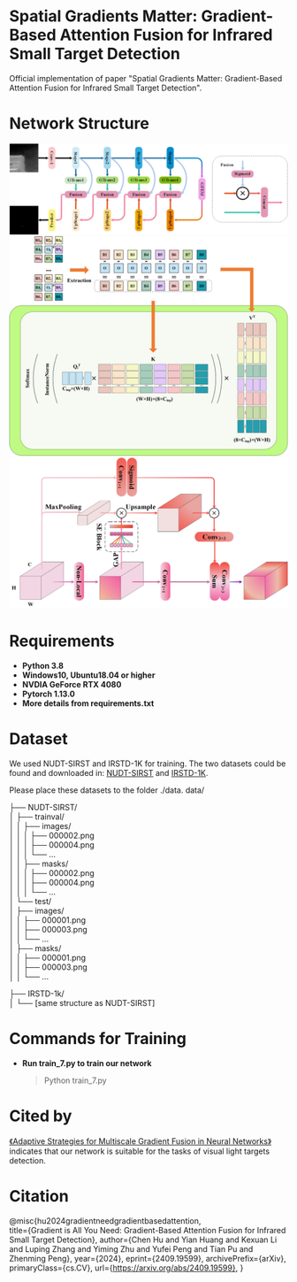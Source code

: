 # Spatial Gradients Matter: Gradient-Based Attention Fusion for Infrared Small Target Detection

 Official implementation of paper "Spatial Gradients Matter: Gradient-Based Attention Fusion for Infrared Small Target Detection".

# Network Structure

![Backbone](backbone.png)
![GradFormer](fig_0.png)
![Global Feature Extraction Module](GFEM.png)

# Requirements

* **Python 3.8**
* **Windows10, Ubuntu18.04 or higher**
* **NVDIA GeForce RTX 4080**
* **Pytorch 1.13.0**
* **More details from requirements.txt**

# Dataset

We used NUDT-SIRST and IRSTD-1K for training. The two datasets could be found and downloaded in: [NUDT-SIRST](https://github.com/YeRen123455/Infrared-Small-Target-Detection) and [IRSTD-1K](https://github.com/RuiZhang97/ISNet).

Please place these datasets to the folder ./data.
data/  

├── NUDT-SIRST/  
│   ├── trainval/  
│   │   ├── images/  
│   │   │   ├── 000002.png  
│   │   │   ├── 000004.png  
│   │   │   └── ...  
│   │   ├── masks/  
│   │   │   ├── 000002.png  
│   │   │   ├── 000004.png  
│   │   │   └── ...  
│   └── test/  
│       ├── images/  
│       │   ├── 000001.png  
│       │   ├── 000003.png  
│       │   └── ...  
│       ├── masks/  
│       │   ├── 000001.png  
│       │   ├── 000003.png  
│       │   └── ...  

├── IRSTD-1k/  
│   └── [same structure as NUDT-SIRST]  



# Commands for Training

* **Run train_7.py to train our network**
  > Python train_7.py
  >

# Cited by

[《Adaptive Strategies for Multiscale Gradient Fusion in Neural Networks》](https://www.researchgate.net/profile/Xinyi-Zhang-235/publication/385103761_Adaptive_Strategies_for_Multiscale_Gradient_Fusion_in_Neural_Networks/links/6716a74209ba2d0c76174965/Adaptive-Strategies-for-Multiscale-Gradient-Fusion-in-Neural-Networks.pdf) indicates that our network is suitable for the tasks of visual light targets detection.

# Citation

@misc{hu2024gradientneedgradientbasedattention,  
      title={Gradient is All You Need: Gradient-Based Attention Fusion for Infrared Small Target Detection},
      author={Chen Hu and Yian Huang and Kexuan Li and Luping Zhang and Yiming Zhu and Yufei Peng and Tian Pu and Zhenming Peng},
      year={2024},
      eprint={2409.19599},
      archivePrefix={arXiv},
      primaryClass={cs.CV},
      url={https://arxiv.org/abs/2409.19599},
}
